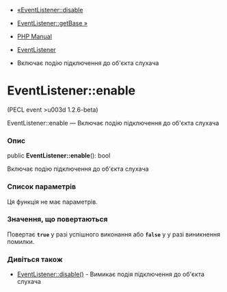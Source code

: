 - [«EventListener::disable](eventlistener.disable.md)
- [EventListener::getBase »](eventlistener.getbase.md)

- [PHP Manual](index.md)
- [EventListener](class.eventlistener.md)
- Включає подію підключення до об'єкта слухача

# EventListener::enable

(PECL event \>u003d 1.2.6-beta)

EventListener::enable — Включає подію підключення до об'єкта слухача

### Опис

public **EventListener::enable**(): bool

Включає подію підключення до об'єкта слухача

### Список параметрів

Ця функція не має параметрів.

### Значення, що повертаються

Повертає **`true`** у разі успішного виконання або **`false`** у
у разі виникнення помилки.

### Дивіться також

- [EventListener::disable()](eventlistener.disable.md) - Вимикає
подія підключення до об'єкта слухача

